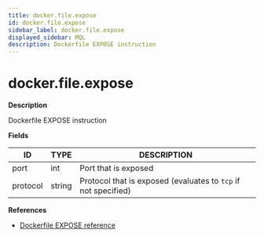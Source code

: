 ```yaml
---
title: docker.file.expose
id: docker.file.expose
sidebar_label: docker.file.expose
displayed_sidebar: MQL
description: Dockerfile EXPOSE instruction
---
```


# docker.file.expose

**Description**

Dockerfile EXPOSE instruction

**Fields**

| ID       | TYPE   | DESCRIPTION                                                    |
| -------- | ------ | -------------------------------------------------------------- |
| port     | int    | Port that is exposed                                           |
| protocol | string | Protocol that is exposed (evaluates to `tcp` if not specified) |

**References**

- [Dockerfile EXPOSE reference](https://docs.docker.com/reference/dockerfile/#expose)
